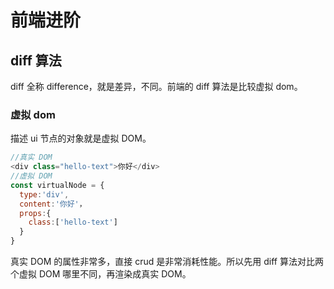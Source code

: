 # 前端进阶

## diff 算法

diff 全称 difference，就是差异，不同。前端的 diff 算法是比较虚拟 dom。

### 虚拟 dom

描述 ui 节点的对象就是虚拟 DOM。

```js
//真实 DOM
<div class="hello-text">你好</div>
//虚拟 DOM
const virtualNode = {
  type:'div',
  content:'你好'，
  props:{
    class:['hello-text']
  }
}
```

真实 DOM 的属性非常多，直接 crud 是非常消耗性能。所以先用 diff 算法对比两个虚拟 DOM 哪里不同，再渲染成真实 DOM。
